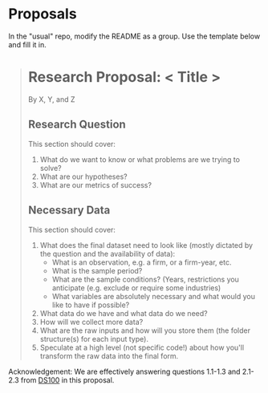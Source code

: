 # Proposals

In the "usual" repo, modify the README as a group. Use the template below and fill it in. 

  > # Research Proposal: < Title >
  > 
  > By X, Y, and Z
  >
  > ## Research Question
  >
  > This section should cover:
  > 1. What do we want to know or what problems are we trying to solve?
  > 2. What are our hypotheses?
  > 3. What are our metrics of success? 
  >
  > ## Necessary Data
  >
  > This section should cover:
  > 1. What does the final dataset need to look like (mostly dictated by the question and the availability of data):
  >      - What is an observation, e.g. a firm, or a firm-year, etc.
  >      - What is the sample period?
  >      - What are the sample conditions? (Years, restrictions you anticipate (e.g. exclude or require some industries)
  >      - What variables are absolutely necessary and what would you like to have if possible?
  > 1. What data do we have and what data do we need?
  > 2. How will we collect more data? 
  > 1. What are the raw inputs and how will you store them (the folder structure(s) for each input type). 
  > 1. Speculate at a high level (not specific code!) about how you'll transform the raw data into the final form.
  
Acknowledgement: We are effectively answering questions 1.1-1.3 and 2.1-2.3 from [DS100](https://www.textbook.ds100.org/ch/01/lifecycle_students_1.html) in this proposal.  
